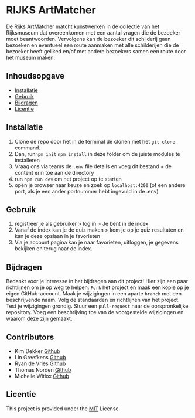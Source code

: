 # RIJKS ArtMatcher

De Rijks ArtMatcher matcht kunstwerken in de collectie van het Rijksmuseum dat overeenkomen met een aantal vragen die de bezoeker moet beantwoorden. Vervolgens kan de bezoeker dit schilderij gaan bezoeken en eventueel een route aanmaken met alle schilderijen die de bezoeker heeft geliked en/of met andere bezoekers samen een route door het museum maken.

## Inhoudsopgave

- [Installatie](#installatie)
- [Gebruik](#gebruik)
- [Bijdragen](#bijdragen)
- [Licentie](#licentie)

## Installatie
1. Clone de repo door het in de terminal de clonen met het `git clone` command.
2. Dan, run`npm init` `npm install` in deze folder om de juiste modules te installeren
3. Vraag ons via teams de `.env` file details en voeg dit bestand + de content erin toe aan de directory
4. run `npm run dev` om het project op te starten
5. open je browser naar keuze en zoek op `localhost:4200` (of een andere port, als je een ander portnummer hebt ingevuld in de .env)

## Gebruik
1. registreer je als gebruiker > log in > Je bent in de index
2. Vanaf de index kan je de quiz maken > kom je op je quiz resultaten en kan je deze opslaan in je favorieten
3. Via je account pagina kan je naar favorieten, uitloggen, je gegevens bekijken en terug naar de index.

## Bijdragen

Bedankt voor je interesse in het bijdragen aan dit project! Hier zijn een paar richtlijnen om je op weg te helpen:
    `Fork` het project en maak een kopie op je eigen GitHub-account.
    Maak je wijzigingen in een aparte `branch` met een beschrijvende naam.
    Volg de standaarden en richtlijnen van het project.
    Test je wijzigingen grondig.
    Stuur een `pull-request` naar de oorspronkelijke repository.
    Voeg een beschrijving toe van de voorgestelde wijzigingen en waarom deze zijn gemaakt.

## Contributors
- Kim Dekker [Github](https://github.com/Kimdekker/)
- Lin Greefkens [Github](https://github.com/LinGreefkens/)
- Ryan de Vries [Github](https://github.com/VriesRS)
- Thomas Norden [Github](https://github.com/TheSupermazter)
- Michelle Witlox [Github](https://github.com/ciliamae)



## Licentie

This project is provided under the [MIT](/LICENSE) License
